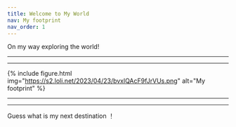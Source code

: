 ```yaml
---
title: Welcome to My World
nav: My footprint
nav_order: 1
---
```


On my way exploring the world! 

-----------------------------
-----------------------------

{% include figure.html img="https://s2.loli.net/2023/04/23/bvxlQAcF9fJrVUs.png" alt="My footprint" %}

--------------------------------
--------------------------------
Guess what is my next destination ！




